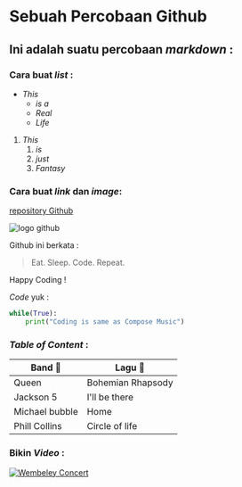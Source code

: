 # **Sebuah Percobaan Github**

## Ini adalah suatu percobaan _markdown_ :

### Cara buat _list_ :
- _This_
    - _is a_
    - _Real_
    - _Life_
1. _This_
    1. _is_
    1. _just_
    1. _Fantasy_


### Cara buat _link_ dan _image_:

[repository Github](https://github.com/ujicaesar95/Latihan_GIT_JC_2_Data_Science)
    
![logo github](https://assets-cdn.github.com/images/modules/logos_page/Octocat.png)

Github ini berkata :

> Eat. Sleep. Code. Repeat.

Happy Coding !

_Code_ yuk :
```python
while(True):
    print("Coding is same as Compose Music")
```
###  _Table of Content_ :

Band :microphone: | Lagu :musical_note:
-----|-----
Queen|Bohemian Rhapsody
Jackson 5| I'll be there
Michael bubble | Home
Phill Collins| Circle of life

### Bikin _Video_ :

[![Wembeley Concert](https://www.diorama.com/wp-content/uploads/2018/08/Bohemian-Rhapsody-QUEEN-Full-Movie-Trailer-2018.jpg)](https://www.youtube.com/watch?v=A22oy8dFjqc)


